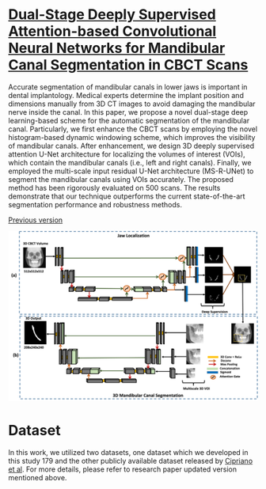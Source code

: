 # [Dual-Stage Deeply Supervised Attention-based Convolutional Neural Networks for Mandibular Canal Segmentation in CBCT Scans](https://www.mdpi.com/1424-8220/22/24/9877)

Accurate segmentation of mandibular canals in lower jaws is important in dental implantology. Medical experts determine the implant position and dimensions manually from 3D CT images to avoid damaging the mandibular nerve inside the canal. In this paper, we propose a novel dual-stage deep learning-based scheme for the automatic segmentation of the mandibular canal. Particularly, we first enhance the CBCT scans by employing the novel histogram-based dynamic windowing scheme, which improves the visibility of mandibular canals. After enhancement, we design 3D deeply supervised attention U-Net architecture for localizing the volumes of interest (VOIs), which contain the mandibular canals (i.e., left and right canals). Finally, we employed the multi-scale input residual U-Net architecture (MS-R-UNet) to segment the mandibular canals using VOIs accurately. The proposed method has been rigorously evaluated on 500 scans. The results demonstrate that our technique outperforms the current state-of-the-art segmentation performance and robustness methods.


[Previous version](https://arxiv.org/abs/2210.03739) 

![Network Architecture](./fig/model.png)

# Dataset
In this work, we utilized two datasets, one dataset which we developed in this study 179
and the other publicly available dataset released by [Cipriano et al](https://ieeexplore.ieee.org/document/9686728).
For more details, please refer to research paper updated version mentioned above.

